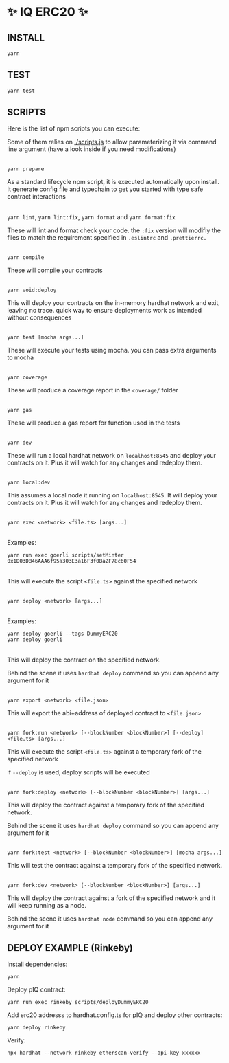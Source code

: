 # ✨ IQ ERC20 ✨

## INSTALL

```bash
yarn
```

## TEST

```bash
yarn test
```

## SCRIPTS

Here is the list of npm scripts you can execute:

Some of them relies on [./scripts.js](./scripts.js) to allow parameterizing it via command line argument (have a look inside if you need modifications)
<br/><br/>

`yarn prepare`

As a standard lifecycle npm script, it is executed automatically upon install. It generate config file and typechain to get you started with type safe contract interactions
<br/><br/>

`yarn lint`, `yarn lint:fix`, `yarn format` and `yarn format:fix`

These will lint and format check your code. the `:fix` version will modifiy the files to match the requirement specified in `.eslintrc` and `.prettierrc.`
<br/><br/>

`yarn compile`

These will compile your contracts
<br/><br/>

`yarn void:deploy`

This will deploy your contracts on the in-memory hardhat network and exit, leaving no trace. quick way to ensure deployments work as intended without consequences
<br/><br/>

`yarn test [mocha args...]`

These will execute your tests using mocha. you can pass extra arguments to mocha
<br/><br/>

`yarn coverage`

These will produce a coverage report in the `coverage/` folder
<br/><br/>

`yarn gas`

These will produce a gas report for function used in the tests
<br/><br/>

`yarn dev`

These will run a local hardhat network on `localhost:8545` and deploy your contracts on it. Plus it will watch for any changes and redeploy them.
<br/><br/>

`yarn local:dev`

This assumes a local node it running on `localhost:8545`. It will deploy your contracts on it. Plus it will watch for any changes and redeploy them.
<br/><br/>

`yarn exec <network> <file.ts> [args...]`

<br/>
Examples:<br/>

`yarn run exec goerli scripts/setMinter 0x1D03DB46AAA6f95a303E3a16F3f0Ba2F78c60F54`
<br/><br/>

This will execute the script `<file.ts>` against the specified network
<br/><br/>

`yarn deploy <network> [args...]`

<br/>
Examples:<br/>

`yarn deploy goerli --tags DummyERC20`<br/>
`yarn deploy goerli`
<br/><br/>

This will deploy the contract on the specified network.

Behind the scene it uses `hardhat deploy` command so you can append any argument for it
<br/><br/>

`yarn export <network> <file.json>`

This will export the abi+address of deployed contract to `<file.json>`
<br/><br/>

`yarn fork:run <network> [--blockNumber <blockNumber>] [--deploy] <file.ts> [args...]`

This will execute the script `<file.ts>` against a temporary fork of the specified network

if `--deploy` is used, deploy scripts will be executed
<br/><br/>

`yarn fork:deploy <network> [--blockNumber <blockNumber>] [args...]`

This will deploy the contract against a temporary fork of the specified network.

Behind the scene it uses `hardhat deploy` command so you can append any argument for it
<br/><br/>

`yarn fork:test <network> [--blockNumber <blockNumber>] [mocha args...]`

This will test the contract against a temporary fork of the specified network.
<br/><br/>

`yarn fork:dev <network> [--blockNumber <blockNumber>] [args...]`

This will deploy the contract against a fork of the specified network and it will keep running as a node.

Behind the scene it uses `hardhat node` command so you can append any argument for it

## DEPLOY EXAMPLE (Rinkeby)

Install dependencies:

`yarn`

Deploy pIQ contract:

`yarn run exec rinkeby scripts/deployDummyERC20`

Add erc20 addresss to hardhat.config.ts for pIQ and deploy other contracts:

`yarn deploy rinkeby`

Verify:

`npx hardhat --network rinkeby etherscan-verify --api-key xxxxxx`
